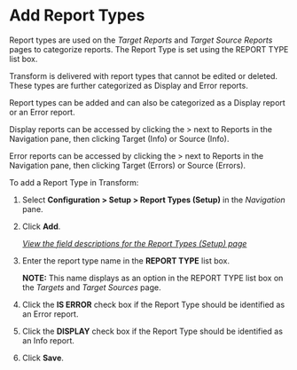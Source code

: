 # Add Report Types

<span id="Report Type" class="popUpLink">Report types</span> are used on
the *Target Reports* and *Target Source Reports* pages to categorize
reports. The Report Type is set using the REPORT TYPE list box.

Transform is delivered with report types that cannot be edited or
deleted. These types are further categorized as Display and Error
reports.

Report types can be added and can also be categorized as a Display
report or an Error report.

Display reports can be accessed by clicking the \> next to Reports in
the Navigation pane, then clicking Target (Info) or Source (Info).

Error reports can be accessed by clicking the \> next to Reports in the
Navigation pane, then clicking Target (Errors) or Source (Errors).

To add a Report Type in Transform:

1.  Select **Configuration \> Setup \> Report Types (Setup)** in the
    *Navigation* pane.

2.  Click **Add**.
    
    *[View the field descriptions for the Report Types (Setup)
    page](../Page_Desc/Report_Types_Setup.htm)*

3.  Enter the report type name in the
    <span style="font-weight: bold;">REPORT TYPE</span> list box.
    
    <span style="font-weight: bold;">NOTE:</span> This name displays as
    an option in the REPORT TYPE list box on the *Targets* and *Target
    Sources* page.

4.  Click the <span style="font-weight: bold;">IS ERROR</span> check box
    if the Report Type should be identified as an Error report.

5.  Click the <span style="font-weight: bold;">DISPLAY</span> check box
    if the Report Type should be identified as an Info report.

6.  Click <span style="font-weight: bold;">Save</span>.
